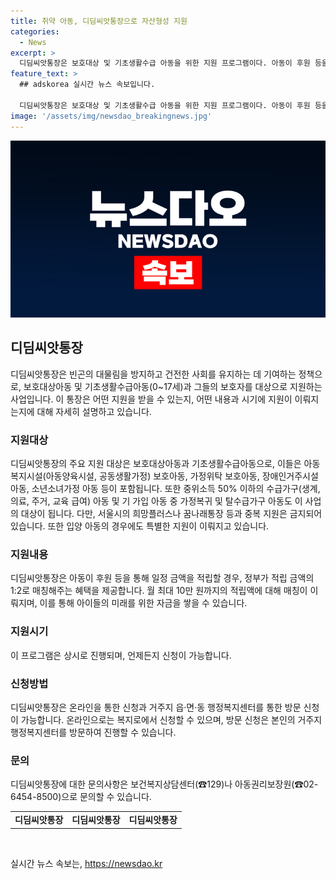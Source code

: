 ```yaml
---
title: 취약 아동, 디딤씨앗통장으로 자산형성 지원
categories:
  - News
excerpt: >
  디딤씨앗통장은 보호대상 및 기초생활수급 아동을 위한 지원 프로그램이다. 아동이 후원 등을 통해 일정 금액을 적립하면 정부가 적립 금액의 1:2로 매칭해주며, 지원은 상시 진행된다. 지원 대상과 내용에 대한 세부 사항은 공공누리 제4유형을 준수하는 정책브리핑의 자료에서 확인할 수 있다. 디딤씨앗통장은 빈곤의 대물림을 방지하고 건전한 사회를 육성하는 데 일조한다. (151자)
feature_text: >
  ## adskorea 실시간 뉴스 속보입니다.

  디딤씨앗통장은 보호대상 및 기초생활수급 아동을 위한 지원 프로그램이다. 아동이 후원 등을 통해 일정 금액을 적립하면 정부가 적립 금액의 1:2로 매칭해주며, 지원은 상시 진행된다. 지원 대상과 내용에 대한 세부 사항은 공공누리 제4유형을 준수하는 정책브리핑의 자료에서 확인할 수 있다. 디딤씨앗통장은 빈곤의 대물림을 방지하고 건전한 사회를 육성하는 데 일조한다. (151자)
image: '/assets/img/newsdao_breakingnews.jpg'
---
```


<p><img src="/assets/img/newsdao_breakingnews.jpg" alt="adskorea 속보" /></p>

<h2 data-ke-size="size26">디딤씨앗통장</h2>

<p data-ke-size="size16">디딤씨앗통장은 빈곤의 대물림을 방지하고 건전한 사회를 유지하는 데 기여하는 정책으로, 보호대상아동 및 기초생활수급아동(0~17세)과 그들의 보호자를 대상으로 지원하는 사업입니다. 이 통장은 어떤 지원을 받을 수 있는지, 어떤 내용과 시기에 지원이 이뤄지는지에 대해 자세히 설명하고 있습니다.</p>

<h3>지원대상</h3>

<p data-ke-size="size16">디딤씨앗통장의 주요 지원 대상은 보호대상아동과 기초생활수급아동으로, 이들은 아동복지시설(아동양육시설, 공동생활가정) 보호아동, 가정위탁 보호아동, 장애인거주시설 아동, 소년소녀가정 아동 등이 포함됩니다. 또한 중위소득 50% 이하의 수급가구(생계, 의료, 주거, 교육 급여) 아동 및 기 가입 아동 중 가정복귀 및 탈수급가구 아동도 이 사업의 대상이 됩니다. 다만, 서울시의 희망플러스나 꿈나래통장 등과 중복 지원은 금지되어 있습니다. 또한 입양 아동의 경우에도 특별한 지원이 이뤄지고 있습니다.</p>

<h3>지원내용</h3>

<p data-ke-size="size16">디딤씨앗통장은 아동이 후원 등을 통해 일정 금액을 적립할 경우, 정부가 적립 금액의 1:2로 매칭해주는 혜택을 제공합니다. 월 최대 10만 원까지의 적립액에 대해 매칭이 이뤄지며, 이를 통해 아이들의 미래를 위한 자금을 쌓을 수 있습니다.</p>

<h3>지원시기</h3>

<p data-ke-size="size16">이 프로그램은 상시로 진행되며, 언제든지 신청이 가능합니다.</p>

<h3>신청방법</h3>

<p data-ke-size="size16">디딤씨앗통장은 온라인을 통한 신청과 거주지 읍·면·동 행정복지센터를 통한 방문 신청이 가능합니다. 온라인으로는 복지로에서 신청할 수 있으며, 방문 신청은 본인의 거주지 행정복지센터를 방문하여 진행할 수 있습니다.</p>

<h3>문의</h3>

<p data-ke-size="size16">디딤씨앗통장에 대한 문의사항은 보건복지상담센터(☎129)나 아동권리보장원(☎02-6454-8500)으로 문의할 수 있습니다.</p>

<table>
    <tr>
        <td style="text-align: center; height: 17px;"><b>디딤씨앗통장</b></td>
        <td style="text-align: center; height: 17px;"><b>디딤씨앗통장</b></td>
        <td style="text-align: center; height: 17px;"><b>디딤씨앗통장</b></td>
    </tr>
</table>

<p data-ke-size="size16">&nbsp;</p>
실시간 뉴스 속보는, <a href="https://newsdao.kr" rel="dofollow">https://newsdao.kr</a>


